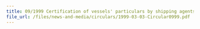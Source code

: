 ```yaml
---
title: 09/1999 Certification of vessels' particulars by shipping agents on dutiable sea-stores permits
file_url: /files/news-and-media/circulars/1999-03-03-Circular0999.pdf
---
```

